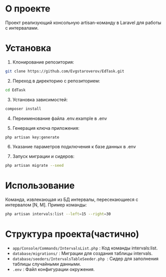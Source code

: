 # О проекте

Проект реализующий консольную artisan-команду в Laravel для работы с интервалами.


# Установка

1. Клонирование репозитория:
```bash
git clone https://github.com/Evgstaroverov/EdTask.git
```

2.  Переход в директорию с репозиторием:
```bash
cd EdTask
```

3. Установка зависимостей:
```bash
composer install
```

4. Переименование файла .env.example в .env

5. Генерация ключа приложения:
```bash
php artisan key:generate
```

6. Указание параметров подключения к базе данных в .env

7. Запуск миграции и сидеров:
```bash
php artisan migrate --seed
```


# Использование

Команда, извлекающая из БД интервалы, пересекающиеся с интервалом [N, M].
Пример команды:
```bash
php artisan intervals:list --left=15 --right=30
```


# Структура проекта(частично)

- `app/Console/Commands/IntervalsList.php` : Код команды intervals:list.
- `database/migrations/` : Миграции для создания таблицы intervals.
- `database/seeders/IntervalsTableSeeder.php `: Сидер для заполнения таблицы случайными данными.
- `.env` : Файл конфигурации окружения.


